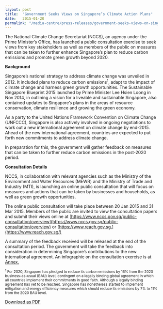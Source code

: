 ```yaml
---
layout: post
title:  "Government Seeks Views on Singapore’s Climate Action Plans"
date:   2015-01-20
permalink: "/media-centre/press-releases/government-seeks-views-on-singapore-s-climate-action-plans"
---
```



The National Climate Change Secretariat (NCCS), an agency under the Prime Minister’s Office, has launched a public consultation exercise to seek views from key stakeholders as well as members of the public on measures that can be taken to further enhance Singapore’s plan to reduce carbon emissions and promote green growth beyond 2020.

**Background**

Singapore’s national strategy to address climate change was unveiled in 2012. It included plans to reduce carbon emissions<sup>1</sup>, adapt to the impact of climate change and harness green growth opportunities. The Sustainable Singapore Blueprint 2015 launched by Prime Minister Lee Hsien Loong in Nov 2014, in outlining a vision for a liveable and sustainable Singapore, also contained updates to Singapore’s plans in the areas of resource conservation, climate resilience and growing the green economy.

As a party to the United Nations Framework Convention on Climate Change (UNFCCC), Singapore is also actively involved in ongoing negotiations to work out a new international agreement on climate change by end-2015. Ahead of the new international agreement, countries are expected to put forth new commitments to address climate change.

In preparation for this, the government will gather feedback on measures that can be taken to further reduce carbon emissions in the post-2020 period.

**Consultation Details**

NCCS, in collaboration with relevant agencies such as the Ministry of the Environment and Water Resources (MEWR) and the Ministry of Trade and Industry (MTI), is launching an online public consultation that will focus on measures and actions that can be taken by businesses and households, as well as green growth opportunities.

The online public consultation will take place between 20 Jan 2015 and 31 Mar 2015. Members of the public are invited to view the consultation papers and submit their views online at [https://www.nccs.gov.sg/public-consultation/overview](https://www.nccs.gov.sg/public-consultation/overview) or [https://www.reach.gov.sg.](https://www.reach.gov.sg/)

A summary of the feedback received will be released at the end of the consultation period. The government will take the feedback into consideration in determining Singapore’s contributions to the new international agreement. An infographic on the consultation exercise is at [Annex.](https://github.com/isomerpages/isomerpages-stratgroup/raw/master/images/Press%20Release%20images/PDFs/public-consultation-pr-annex.pdf)

<sub><sup>1</sup> For 2020, Singapore has pledged to reduce its carbon emissions by 16% from the 2020 business-as-usual (BAU) level, contingent on a legally binding global agreement in which all countries implement their commitments in good faith. Although a legally binding agreement has yet to be reached, Singapore has nonetheless started to implement mitigation and energy efficiency measures which should reduce its emissions by 7% to 11% from the 2020 BAU level.</sub>

[Download as PDF](https://github.com/isomerpages/isomerpages-stratgroup/raw/master/images/Press%20Release%20images/PDFs/government-seeks-views-on-singapore-s-climate-action-plans.pdf)
